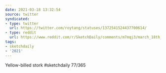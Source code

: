 ```yaml
---
date: 2021-03-18 13:32:54
source: twitter
syndicated:
- type: twitter
  url: https://twitter.com/roytang/statuses/1372541524437700614/
- type: reddit
  url: https://www.reddit.com/r/SketchDaily/comments/m7mqj3/march_18th_terrible_inventions/grcw20u/
tags:
- sketchdaily
- '2021'
---
```


Yellow-billed stork #sketchdaily 77/365